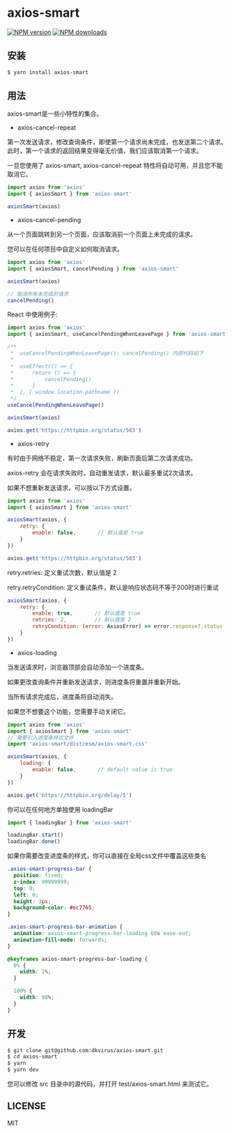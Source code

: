 # axios-smart

[![NPM version](https://img.shields.io/npm/v/axios-smart.svg?style=flat)](https://npmjs.org/package/axios-smart)
[![NPM downloads](http://img.shields.io/npm/dm/axios-smart.svg?style=flat)](https://npmjs.org/package/axios-smart)

## 安装

```bash
$ yarn install axios-smart
```

## 用法

axios-smart是一些小特性的集合。

- axios-cancel-repeat

第一次发送请求，修改查询条件，即使第一个请求尚未完成，也发送第二个请求。此时，第一个请求的返回结果变得毫无价值，我们应该取消第一个请求。

一旦您使用了 axios-smart, axios-cancel-repeat 特性将自动可用，并且您不能取消它。

``` js
import axios from 'axios'
import { axiosSmart } from 'axios-smart'

axiosSmart(axios)
```

- axios-cancel-pending

从一个页面跳转到另一个页面，应该取消前一个页面上未完成的请求。

您可以在任何项目中自定义如何取消请求。

``` js
import axios from 'axios'
import { axiosSmart, cancelPending } from 'axios-smart'

axiosSmart(axios)

// 取消所有未完成的请求
cancelPending()
```

React 中使用例子:

``` js
import axios from 'axios'
import { axiosSmart, useCancelPendingWhenLeavePage } from 'axios-smart'

/**
 *  useCancelPendingWhenLeavePage(): cancelPending() 内部代码如下
 * 
 *  useEffect(() => {
 *      return () => {
 *          cancelPending()
 *      }
 *  }, [ window.location.pathname ])
 */
useCancelPendingWhenLeavePage()

axiosSmart(axios)

axios.get('https://httpbin.org/status/503')
```

- axios-retry

有时由于网络不稳定，第一次请求失败，刷新页面后第二次请求成功。

axios-retry 会在请求失败时，自动重发请求，默认最多重试2次请求。

如果不想重新发送请求，可以按以下方式设置。

``` js
import axios from 'axios'
import { axiosSmart } from 'axios-smart'

axiosSmart(axios, {
    retry: {
        enable: false,       // 默认值是 true
    }
})

axios.get('https://httpbin.org/status/503')
```

retry.retries: 定义重试次数，默认值是 2

retry.retryCondition: 定义重试条件，默认是响应状态码不等于200时进行重试

``` js
axiosSmart(axios, {
    retry: {
        enable: true,       // 默认值是 true
        retries: 2,         // 默认值是 2
        retryCondition: (error: AxiosError) => error.response?.status !== 200,
    }
})
```

- axios-loading

当发送请求时，浏览器顶部会自动添加一个进度条。 
 
如果更改查询条件并重新发送请求，则进度条将重置并重新开始。 
 
当所有请求完成后，进度条将自动消失。 
 
如果您不想要这个功能，您需要手动关闭它。

``` js
import axios from 'axios'
import { axiosSmart } from 'axios-smart'
// 需要引入进度条样式文件
import 'axios-smart/dist/esm/axios-smart.css'

axiosSmart(axios, {
    loading: {
        enable: false,       // default value is true
    }
})

axios.get('https://httpbin.org/delay/5')
```

你可以在任何地方单独使用 loadingBar

``` js
import { loadingBar } from 'axios-smart'

loadingBar.start()
loadingBar.done()
```

如果你需要改变进度条的样式，你可以直接在全局css文件中覆盖这些类名

``` css
.axios-smart-progress-bar {
  position: fixed;
  z-index: 99999999;
  top: 0;
  left: 0;
  height: 3px;
  background-color: #ec7765;
}

.axios-smart-progress-bar-animation {
  animation: axios-smart-progress-bar-loading 60s ease-out;
  animation-fill-mode: forwards;
}

@keyframes axios-smart-progress-bar-loading {
  0% {
    width: 1%;
  }

  100% {
    width: 98%;
  }
}
```

## 开发

``` bash
$ git clone git@github.com:dkvirus/axios-smart.git
$ cd axios-smart
$ yarn
$ yarn dev
```

您可以修改 src 目录中的源代码，并打开 test/axios-smart.html 来测试它。

## LICENSE

MIT
